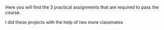 Here you will find the 3 practical assignments that are required to pass the course.

I did these projects with the help of two more classmates
